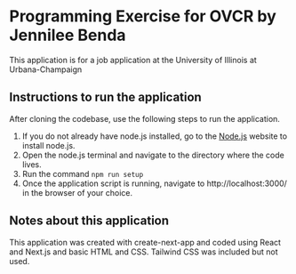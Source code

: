 # Programming Exercise for OVCR by Jennilee Benda
This application is for a job application at the University of Illinois at Urbana-Champaign

## Instructions to run the application

After cloning the codebase, use the following steps to run the application.

1. If you do not already have node.js installed, go to the [Node.js](https://nodejs.org/en/download) website to install node.js. 
2. Open the node.js terminal and navigate to the directory where the code lives.
3. Run the command `npm run setup`
4. Once the application script is running, navigate to http://localhost:3000/ in the browser of your choice.

## Notes about this application

This application was created with create-next-app and coded using React and Next.js and basic HTML and CSS. Tailwind CSS was included but not used. 